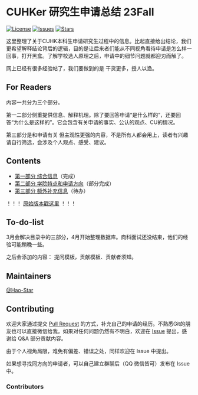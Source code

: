 # CUHKer 研究生申请总结 23Fall 

[![License](https://img.shields.io/github/license/Hao-Starrr/Graduate-Application-for-CUHKer)](https://github.com/Hao-Starrr/Graduate-Application-for-CUHKer/LICENSE)
[![Issues](https://img.shields.io/github/issues/Hao-Starrr/Graduate-Application-for-CUHKer)](https://github.com/Hao-Starrr/Graduate-Application-for-CUHKer/issues)
[![Stars](https://img.shields.io/github/stars/Hao-Starrr/Graduate-Application-for-CUHKer)](https://github.com/Hao-Starrr/Graduate-Application-for-CUHKer)



这里整理了关于CUHK本科生申请研究生过程中的信息。比起直接给出结论，我们更希望解释结论背后的逻辑，目的是让后来者们能从不同视角看待申请是怎么样一回事，打开黑盒。了解学校选人原理之后，申请中的细节问题就都迎刃而解了。

网上已经有很多经验帖了，我们要做到的是 干货更多，授人以渔。
 
## For Readers

内容一共分为三个部分。

第一二部分侧重提供信息、解释机理。除了要回答申请“是什么样的”，还要回答“为什么是这样的”。它会包含有关申请的事实、公认的观点、CU的情况。

第三部分是和申请有关 但主观性更强的内容，不是所有人都会用上，读者有兴趣请自行筛选，会涉及个人观点、感受、建议。

## Contents

- [第一部分 综合信息](第一部分：综合信息.md)（完成）
- [第二部分 学院特点和申请方向](第二部分：学院特点和申请方向.md)（部分完成）
- [第三部分 额外补充信息](第三部分：额外补充信息.md)（待办）

！！！
[原始版本戳这里](origin.md)
！！！

## To-do-list
3月会解决目录中的三部分，4月开始整理数据库。商科面试还没结束，他们的经验可能稍晚一些。

之后会添加的内容：
提问模板，贡献模板、贡献者须知。


## Maintainers

[@Hao-Star](https://github.com/Hao-Starrr)

## Contributing

欢迎大家通过提交 [Pull Request](https://github.com/Hao-Starrr/Graduate-Application-for-CUHKer/pulls) 的方式，补充自己的申请的经历。不熟悉Git的朋友也可以直接微信给我。如果对任何问题仍然有不明白，欢迎在 [Issue](https://github.com/Hao-Starrr/Graduate-Application-for-CUHKer/issues) 提出，感谢给 Q&A 部分贡献内容。

由于个人视角局限，难免有偏差、错误之处，同样欢迎在 Issue 中提出。

如果想寻找同方向的申请者，可以自己建立群聊后（QQ 微信皆可）发布在 Issue 中。

### Contributors




